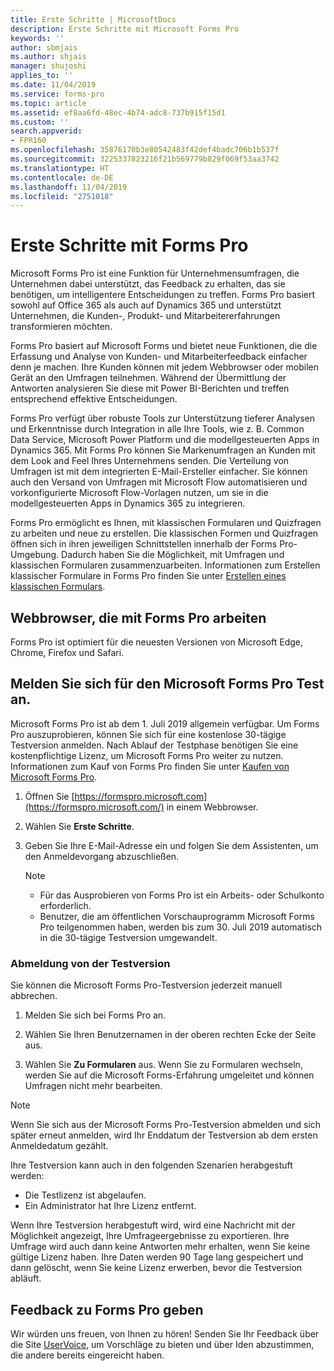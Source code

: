 ```yaml
---
title: Erste Schritte | MicrosoftDocs
description: Erste Schritte mit Microsoft Forms Pro
keywords: ''
author: sbmjais
ms.author: shjais
manager: shujoshi
applies_to: ''
ms.date: 11/04/2019
ms.service: forms-pro
ms.topic: article
ms.assetid: ef8aa6fd-48ec-4b74-adc8-737b915f15d1
ms.custom: ''
search.appverid:
- FPR160
ms.openlocfilehash: 35876170b3e80542483f42def4badc706b1b537f
ms.sourcegitcommit: 3225337823216f21b569779b829f069f53aa3742
ms.translationtype: HT
ms.contentlocale: de-DE
ms.lasthandoff: 11/04/2019
ms.locfileid: "2751018"
---
```

# <a name="get-started-with-forms-pro"></a>Erste Schritte mit Forms Pro

Microsoft Forms Pro ist eine Funktion für Unternehmensumfragen, die Unternehmen dabei unterstützt, das Feedback zu erhalten, das sie benötigen, um intelligentere Entscheidungen zu treffen. Forms Pro basiert sowohl auf Office 365 als auch auf Dynamics 365 und unterstützt Unternehmen, die Kunden-, Produkt- und Mitarbeitererfahrungen transformieren möchten. 

Forms Pro basiert auf Microsoft Forms und bietet neue Funktionen, die die Erfassung und Analyse von Kunden- und Mitarbeiterfeedback einfacher denn je machen. Ihre Kunden können mit jedem Webbrowser oder mobilen Gerät an den Umfragen teilnehmen. Während der Übermittlung der Antworten analysieren Sie diese mit Power BI-Berichten und treffen entsprechend effektive Entscheidungen.

Forms Pro verfügt über robuste Tools zur Unterstützung tieferer Analysen und Erkenntnisse durch Integration in alle Ihre Tools, wie z. B. Common Data Service, Microsoft Power Platform und die modellgesteuerten Apps in Dynamics 365. Mit Forms Pro können Sie Markenumfragen an Kunden mit dem Look and Feel Ihres Unternehmens senden. Die Verteilung von Umfragen ist mit dem integrierten E-Mail-Ersteller einfacher. Sie können auch den Versand von Umfragen mit Microsoft Flow automatisieren und vorkonfigurierte Microsoft Flow-Vorlagen nutzen, um sie in die modellgesteuerten Apps in Dynamics 365 zu integrieren.

Forms Pro ermöglicht es Ihnen, mit klassischen Formularen und Quizfragen zu arbeiten und neue zu erstellen. Die klassischen Formen und Quizfragen öffnen sich in ihren jeweiligen Schnittstellen innerhalb der Forms Pro-Umgebung. Dadurch haben Sie die Möglichkeit, mit Umfragen und klassischen Formularen zusammenzuarbeiten. Informationen zum Erstellen klassischer Formulare in Forms Pro finden Sie unter [Erstellen eines klassischen Formulars](create-classic-form.md).

## <a name="web-browsers-that-work-with-forms-pro"></a>Webbrowser, die mit Forms Pro arbeiten

Forms Pro ist optimiert für die neuesten Versionen von Microsoft Edge, Chrome, Firefox und Safari.

## <a name="sign-up-for-the-microsoft-forms-pro-trial"></a>Melden Sie sich für den Microsoft Forms Pro Test an.

Microsoft Forms Pro ist ab dem 1. Juli 2019 allgemein verfügbar. Um Forms Pro auszuprobieren, können Sie sich für eine kostenlose 30-tägige Testversion anmelden. Nach Ablauf der Testphase benötigen Sie eine kostenpflichtige Lizenz, um Microsoft Forms Pro weiter zu nutzen. Informationen zum Kauf von Forms Pro finden Sie unter [Kaufen von Microsoft Forms Pro](purchase.md).

1. Öffnen Sie [https://formspro.microsoft.com](https://formspro.microsoft.com/) in einem Webbrowser.

2. Wählen Sie **Erste Schritte**.

3. Geben Sie Ihre E-Mail-Adresse ein und folgen Sie dem Assistenten, um den Anmeldevorgang abzuschließen.

   > [!NOTE]
   > - Für das Ausprobieren von Forms Pro ist ein Arbeits- oder Schulkonto erforderlich.
   > - Benutzer, die am öffentlichen Vorschauprogramm Microsoft Forms Pro teilgenommen haben, werden bis zum 30. Juli 2019 automatisch in die 30-tägige Testversion umgewandelt.  

### <a name="opt-out-of-trial"></a>Abmeldung von der Testversion

Sie können die Microsoft Forms Pro-Testversion jederzeit manuell abbrechen.

1. Melden Sie sich bei Forms Pro an.

2. Wählen Sie Ihren Benutzernamen in der oberen rechten Ecke der Seite aus.

3. Wählen Sie **Zu Formularen** aus. Wenn Sie zu Formularen wechseln, werden Sie auf die Microsoft Forms-Erfahrung umgeleitet und können Umfragen nicht mehr bearbeiten.

> [!NOTE]
> Wenn Sie sich aus der Microsoft Forms Pro-Testversion abmelden und sich später erneut anmelden, wird Ihr Enddatum der Testversion ab dem ersten Anmeldedatum gezählt.

Ihre Testversion kann auch in den folgenden Szenarien herabgestuft werden:

- Die Testlizenz ist abgelaufen.
- Ein Administrator hat Ihre Lizenz entfernt.

Wenn Ihre Testversion herabgestuft wird, wird eine Nachricht mit der Möglichkeit angezeigt, Ihre Umfrageergebnisse zu exportieren. Ihre Umfrage wird auch dann keine Antworten mehr erhalten, wenn Sie keine gültige Lizenz haben. Ihre Daten werden 90 Tage lang gespeichert und dann gelöscht, wenn Sie keine Lizenz erwerben, bevor die Testversion abläuft.

## <a name="provide-feedback-on-forms-pro"></a>Feedback zu Forms Pro geben

Wir würden uns freuen, von Ihnen zu hören! Senden Sie Ihr Feedback über die Site [UserVoice](https://microsoftforms.uservoice.com/forums/386451-welcome-to-microsoft-forms-suggestion-box?category_id=357997), um Vorschläge zu bieten und über Iden abzustimmen, die andere bereits eingereicht haben.
